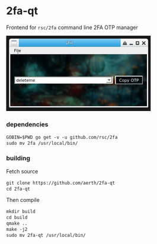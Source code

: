 # 2fa-qt

Frontend for `rsc/2fa` command line 2FA OTP manager

![screenshot](screenshot.png)

### dependencies
```
GOBIN=$PWD go get -v -u github.com/rsc/2fa
sudo mv 2fa /usr/local/bin/

```

### building

Fetch source
```
git clone https://github.com/aerth/2fa-qt
cd 2fa-qt
```

Then compile

```
mkdir build
cd build
qmake ..
make -j2
sudo mv 2fa-qt /usr/local/bin/
```
